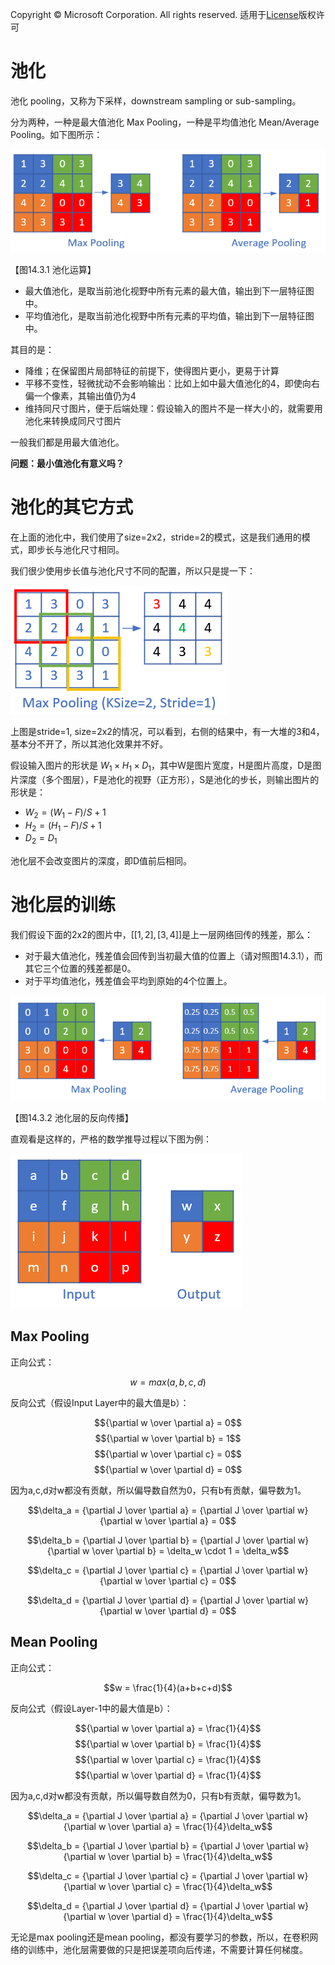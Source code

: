 Copyright © Microsoft Corporation. All rights reserved.
  适用于[License](https://github.com/Microsoft/ai-edu/blob/master/LICENSE.md)版权许可

# 池化

池化 pooling，又称为下采样，downstream sampling or sub-sampling。

分为两种，一种是最大值池化 Max Pooling，一种是平均值池化 Mean/Average Pooling。如下图所示：

<img src="./Images/15/pooling.png">

【图14.3.1 池化运算】

- 最大值池化，是取当前池化视野中所有元素的最大值，输出到下一层特征图中。
- 平均值池化，是取当前池化视野中所有元素的平均值，输出到下一层特征图中。

其目的是：

- 降维；在保留图片局部特征的前提下，使得图片更小，更易于计算
- 平移不变性，轻微扰动不会影响输出：比如上如中最大值池化的4，即使向右偏一个像素，其输出值仍为4
- 维持同尺寸图片，便于后端处理：假设输入的图片不是一样大小的，就需要用池化来转换成同尺寸图片

一般我们都是用最大值池化。

**问题：最小值池化有意义吗？**

# 池化的其它方式

在上面的池化中，我们使用了size=2x2，stride=2的模式，这是我们通用的模式，即步长与池化尺寸相同。

我们很少使用步长值与池化尺寸不同的配置，所以只是提一下：

<img src="./Images/15/pooling2.png">

上图是stride=1, size=2x2的情况，可以看到，右侧的结果中，有一大堆的3和4，基本分不开了，所以其池化效果并不好。

假设输入图片的形状是 $W_1 \times H_1 \times D_1$，其中W是图片宽度，H是图片高度，D是图片深度（多个图层），F是池化的视野（正方形），S是池化的步长，则输出图片的形状是：

- $W_2 = (W_1 - F)/S + 1$
- $H_2 = (H_1 - F)/S + 1$
- $D_2 = D_1$

池化层不会改变图片的深度，即D值前后相同。


# 池化层的训练

我们假设下面的2x2的图片中，$[[1,2],[3,4]]$是上一层网络回传的残差，那么：

- 对于最大值池化，残差值会回传到当初最大值的位置上（请对照图14.3.1），而其它三个位置的残差都是0。
- 对于平均值池化，残差值会平均到原始的4个位置上。

<img src="./Images/15/pooling_backward.png">

【图14.3.2 池化层的反向传播】

直观看是这样的，严格的数学推导过程以下图为例：

<img src="./Images/15/pooling_backward_max.png">

## Max Pooling

正向公式：

$$w = max(a,b,c,d)$$

反向公式（假设Input Layer中的最大值是b）：

$${\partial w \over \partial a} = 0$$
$${\partial w \over \partial b} = 1$$
$${\partial w \over \partial c} = 0$$
$${\partial w \over \partial d} = 0$$

因为a,c,d对w都没有贡献，所以偏导数自然为0，只有b有贡献，偏导数为1。

$$\delta_a = {\partial J \over \partial a} = {\partial J \over \partial w} {\partial w \over \partial a} = 0$$

$$\delta_b = {\partial J \over \partial b} = {\partial J \over \partial w} {\partial w \over \partial b} = \delta_w \cdot 1 = \delta_w$$

$$\delta_c = {\partial J \over \partial c} = {\partial J \over \partial w} {\partial w \over \partial c} = 0$$

$$\delta_d = {\partial J \over \partial d} = {\partial J \over \partial w} {\partial w \over \partial d} = 0$$

## Mean Pooling

正向公式：

$$w = \frac{1}{4}(a+b+c+d)$$

反向公式（假设Layer-1中的最大值是b）：

$${\partial w \over \partial a} = \frac{1}{4}$$
$${\partial w \over \partial b} = \frac{1}{4}$$
$${\partial w \over \partial c} = \frac{1}{4}$$
$${\partial w \over \partial d} = \frac{1}{4}$$

因为a,c,d对w都没有贡献，所以偏导数自然为0，只有b有贡献，偏导数为1。

$$\delta_a = {\partial J \over \partial a} = {\partial J \over \partial w} {\partial w \over \partial a} = \frac{1}{4}\delta_w$$

$$\delta_b = {\partial J \over \partial b} = {\partial J \over \partial w} {\partial w \over \partial b} = \frac{1}{4}\delta_w$$

$$\delta_c = {\partial J \over \partial c} = {\partial J \over \partial w} {\partial w \over \partial c} = \frac{1}{4}\delta_w$$

$$\delta_d = {\partial J \over \partial d} = {\partial J \over \partial w} {\partial w \over \partial d} = \frac{1}{4}\delta_w$$


无论是max pooling还是mean pooling，都没有要学习的参数，所以，在卷积网络的训练中，池化层需要做的只是把误差项向后传递，不需要计算任何梯度。